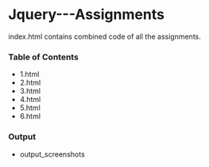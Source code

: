 # Jquery---Assignments

index.html contains combined code of all the assignments.

### Table of Contents

+ 1.html
+ 2.html
+ 3.html
+ 4.html
+ 5.html
+ 6.html

### Output

+ output_screenshots

